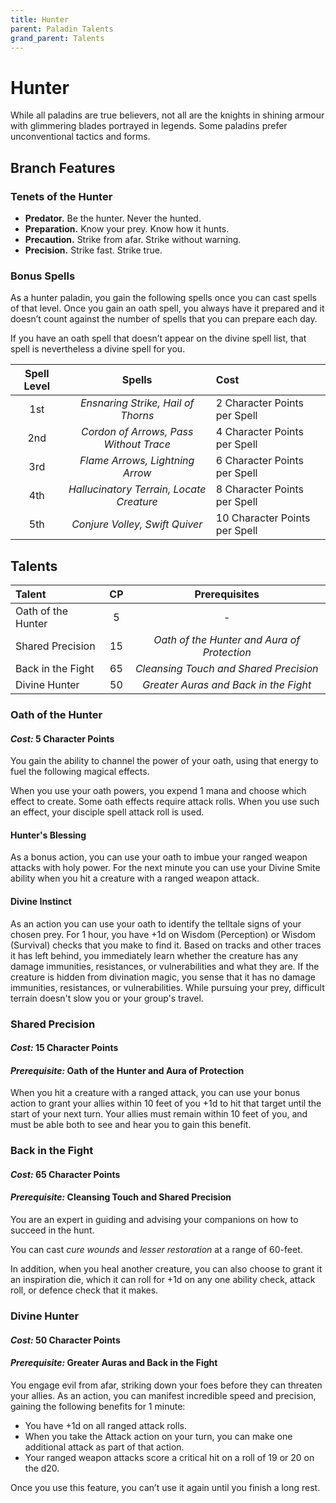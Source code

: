 ```yaml
---
title: Hunter
parent: Paladin Talents
grand_parent: Talents
---
```


# Hunter
While all paladins are true believers, not all are the knights in shining armour with glimmering blades portrayed in legends. Some paladins prefer unconventional tactics and forms.

## Branch Features

### Tenets of the Hunter
* **Predator.** Be the hunter. Never the hunted.
* **Preparation.** Know your prey. Know how it hunts.
* **Precaution.** Strike from afar. Strike without warning.
* **Precision.** Strike fast. Strike true.

### Bonus Spells
As a hunter paladin, you gain the following spells once you can cast spells of that level. Once you gain an oath spell, you always have it prepared and it doesn’t count against the number of spells that you can prepare each day.

If you have an oath spell that doesn’t appear on the divine spell list, that spell is nevertheless a divine spell for you.

| Spell Level | Spells | Cost |
|:-----------:|:------:|:-----|
| 1st | *Ensnaring Strike, Hail of Thorns* | 2 Character Points per Spell |
| 2nd | *Cordon of Arrows, Pass Without Trace* | 4 Character Points per Spell |
| 3rd | *Flame Arrows, Lightning Arrow* | 6 Character Points per Spell |
| 4th | *Hallucinatory Terrain, Locate Creature* | 8 Character Points per Spell |
| 5th | *Conjure Volley, Swift Quiver* | 10 Character Points per Spell |

## Talents

| Talent | CP | Prerequisites |
|:-------|:--:|:--------------:|
| Oath of the Hunter | 5  | - |
| Shared Precision   | 15 | *Oath of the Hunter and Aura of Protection* |
| Back in the Fight  | 65 | *Cleansing Touch and Shared Precision* |
| Divine Hunter      | 50 | *Greater Auras and Back in the Fight* |

### Oath of the Hunter
#### *Cost:* 5 Character Points
You gain the ability to channel the power of your oath, using that energy to fuel the following magical effects.

When you use your oath powers, you expend 1 mana and choose which effect to create. Some oath effects require attack rolls. When you use such an effect, your disciple spell attack roll is used.

#### Hunter's Blessing
As a bonus action, you can use your oath to imbue your ranged weapon attacks with holy power. For the next minute you can use your Divine Smite ability when you hit a creature with a ranged weapon attack.

#### Divine Instinct
As an action you can use your oath to identify the telltale signs of your chosen prey. For 1 hour, you have +1d on Wisdom (Perception) or Wisdom (Survival) checks that you make to find it. Based on tracks and other traces it has left behind, you immediately learn whether the creature has any damage immunities, resistances, or vulnerabilities and what they are. If the creature is hidden from divination magic, you sense that it has no damage immunities, resistances, or vulnerabilities. While pursuing your prey, difficult terrain doesn't slow you or your group's travel.

### Shared Precision
#### *Cost:* 15 Character Points
#### *Prerequisite:* Oath of the Hunter and Aura of Protection
When you hit a creature with a ranged attack, you can use your bonus action to grant your allies within 10 feet of you +1d to hit that target until the start of your next turn. Your allies must remain within 10 feet of you, and must be able both to see and hear you to gain this benefit.

### Back in the Fight
#### *Cost:* 65 Character Points
#### *Prerequisite:* Cleansing Touch and Shared Precision
You are an expert in guiding and advising your companions on how to succeed in the hunt.

You can cast *cure wounds* and *lesser restoration* at a range of 60-feet.

In addition, when you heal another creature, you can also choose to grant it an inspiration die, which it can roll for +1d on any one ability check, attack roll, or defence check that it makes.

### Divine Hunter
#### *Cost:* 50 Character Points
#### *Prerequisite:* Greater Auras and Back in the Fight
You engage evil from afar, striking down your foes before they can threaten your allies. As an action, you can manifest incredible speed and precision, gaining the following benefits for 1 minute:
* You have +1d on all ranged attack rolls.
* When you take the Attack action on your turn, you can make one additional attack as part of that action.
* Your ranged weapon attacks score a critical hit on a roll of 19 or 20 on the d20.

Once you use this feature, you can’t use it again until you finish a long rest.
